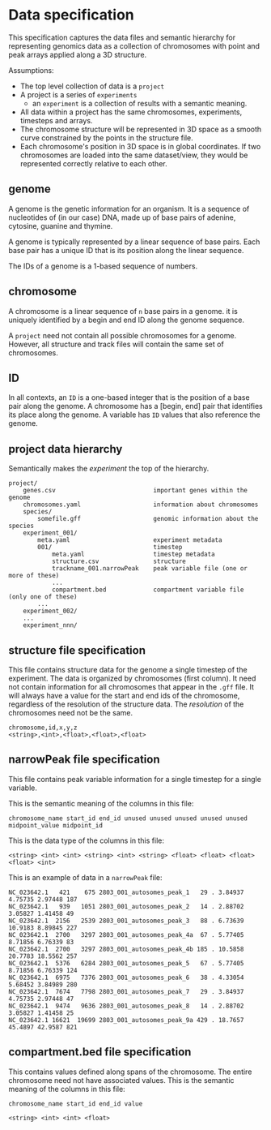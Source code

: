 # Data specification

This specification captures the data files and semantic hierarchy for representing genomics 
data as a collection of chromosomes with point and peak arrays applied along a 3D structure.

Assumptions:
- The top level collection of data is a `project`
- A project is a series of `experiments` 
    - an `experiment` is a collection of results with a semantic meaning.
- All data within a project has the same chromosomes, experiments, timesteps and arrays.
- The chromosome structure will be represented in 3D space as a smooth curve constrained 
  by the points in the structure file.
- Each chromosome's position in 3D space is in global coordinates. If two chromosomes are 
  loaded into the same dataset/view, they would be represented correctly relative to each other.


## genome

A genome is the genetic information for an organism. It is a sequence of nucleotides of
(in our case) DNA, made up of base pairs of adenine, cytosine, guanine and thymine.

A genome is typically represented by a linear sequence of base pairs. Each base pair has
a unique ID that is its position along the linear sequence.

The IDs of a genome is a 1-based sequence of numbers.

## chromosome

A chromosome is a linear sequence of `n` base pairs in a genome. it is uniquely identified
by a begin and end ID along the genome sequence.

A `project` need not contain all possible chromosomes for a genome. However, all structure
and track files will contain the same set of chromosomes.

## ID

In all contexts, an `ID` is a one-based integer that is the position of a base pair along
the genome. A chromosome has a [begin, end] pair that identifies its place along the
genome. A variable has `ID` values that also reference the genome. 

## project data hierarchy 

Semantically makes the *experiment* the top of the hierarchy.

```
project/
    genes.csv                           important genes within the genome 
    chromosomes.yaml                    information about chromosomes
    species/
        somefile.gff                    genomic information about the species
    experiment_001/
        meta.yaml                       experiment metadata
        001/                            timestep
            meta.yaml                   timestep metadata
            structure.csv               structure
            trackname_001.narrowPeak    peak variable file (one or more of these)
            ...
            compartment.bed             compartment variable file (only one of these)
        ...
    experiment_002/
    ...
    experiment_nnn/
```

## structure file specification

This file contains structure data for the genome a single timestep of the experiment.
The data is organized by chromosomes (first column). It need not contain information for
all chromosomes that appear in the `.gff` file. It will always have a value for the start
and end ids of the chromosome, regardless of the resolution of the structure data. 
The *resolution* of the chromosomes need not be the same.

```
chromosome,id,x,y,z
<string>,<int>,<float>,<float>,<float>
```


## narrowPeak file specification

This file contains peak variable information for a single timestep for a single variable.

This is the semantic meaning of the columns in this file:

```
chromosome_name start_id end_id unused unused unused unused unused midpoint_value midpoint_id
```

This is the data type of the columns in this file:

```
<string> <int> <int> <string> <int> <string> <float> <float> <float> <float> <int>
```

This is an example of data in a `narrowPeak` file:

```
NC_023642.1   421    675 2803_001_autosomes_peak_1   29 . 3.84937 4.75735 2.97448 187
NC_023642.1   939   1051 2803_001_autosomes_peak_2   14 . 2.88702 3.05827 1.41458 49
NC_023642.1  2156   2539 2803_001_autosomes_peak_3   88 . 6.73639 10.9183 8.89845 227
NC_023642.1  2700   3297 2803_001_autosomes_peak_4a  67 . 5.77405 8.71856 6.76339 83
NC_023642.1  2700   3297 2803_001_autosomes_peak_4b 185 . 10.5858 20.7783 18.5562 257
NC_023642.1  5376   6284 2803_001_autosomes_peak_5   67 . 5.77405 8.71856 6.76339 124
NC_023642.1  6975   7376 2803_001_autosomes_peak_6   38 . 4.33054 5.68452 3.84989 280
NC_023642.1  7674   7798 2803_001_autosomes_peak_7   29 . 3.84937 4.75735 2.97448 47
NC_023642.1  9474   9636 2803_001_autosomes_peak_8   14 . 2.88702 3.05827 1.41458 25
NC_023642.1 16621  19699 2803_001_autosomes_peak_9a 429 . 18.7657 45.4897 42.9587 821
```

## compartment.bed file specification

This contains values defined along spans of the chromosome. The entire chromosome need not
have associated values. This is the semantic meaning of the columns in this file:

```
chromosome_name start_id end_id value
```

```
<string> <int> <int> <float>
```
